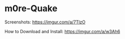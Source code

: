 # m0re-Quake
Screenshots: https://imgur.com/a/7TlzO

How to Download and Install: https://imgur.com/a/w3Ah6
